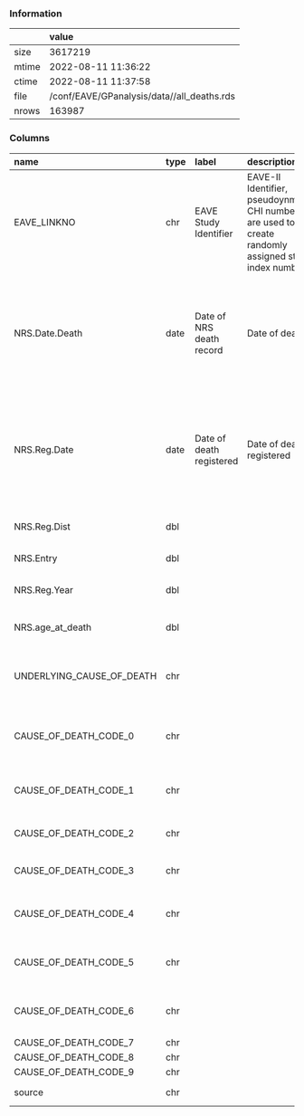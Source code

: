 
### Information



|       | value                                      |
|:------|:-------------------------------------------|
| size  | 3617219                                    |
| mtime | 2022-08-11 11:36:22                        |
| ctime | 2022-08-11 11:37:58                        |
| file  | /conf/EAVE/GPanalysis/data//all_deaths.rds |
| nrows | 163987                                     |

### Columns

| name                      | type   | label                    | description                                                                                             | examples                                                   |
|:--------------------------|:-------|:-------------------------|:--------------------------------------------------------------------------------------------------------|:-----------------------------------------------------------|
| EAVE_LINKNO               | chr    | EAVE Study Identifier    | EAVE-II Identifier, pseudoynmised CHI numbers are used to create randomly assigned study index numbers. |                                                            |
| NRS.Date.Death            | date   | Date of NRS death record | Date of death                                                                                           | 2020-04-13, 2020-12-26, 2022-03-20, 2020-04-04, 2020-04-18 |
| NRS.Reg.Date              | date   | Date of death registered | Date of death registered                                                                                | 2020-03-27, 2022-01-05, 2020-03-31, 2020-12-30, 2021-01-06 |
| NRS.Reg.Dist              | dbl    |                          |                                                                                                         | 564, 722, 518, 350, 592                                    |
| NRS.Entry                 | dbl    |                          |                                                                                                         | 11, 8, 35, 4, 51                                           |
| NRS.Reg.Year              | dbl    |                          |                                                                                                         | 2020, 2021, 2022                                           |
| NRS.age_at_death          | dbl    |                          |                                                                                                         | 84, 85, 83, 87, 90                                         |
| UNDERLYING_CAUSE_OF_DEATH | chr    |                          |                                                                                                         | U071, I219, C349, F03, G301                                |
| CAUSE_OF_DEATH_CODE_0     | chr    |                          |                                                                                                         | R688, C349, J189, F019, I259                               |
| CAUSE_OF_DEATH_CODE_1     | chr    |                          |                                                                                                         | I259, U071, R688, I489                                     |
| CAUSE_OF_DEATH_CODE_2     | chr    |                          |                                                                                                         | E119, I259, J449, I10                                      |
| CAUSE_OF_DEATH_CODE_3     | chr    |                          |                                                                                                         | J449, E119, I10, I259                                      |
| CAUSE_OF_DEATH_CODE_4     | chr    |                          |                                                                                                         | J449, E119, N189, I10                                      |
| CAUSE_OF_DEATH_CODE_5     | chr    |                          |                                                                                                         | I10, J449, W19, E119                                       |
| CAUSE_OF_DEATH_CODE_6     | chr    |                          |                                                                                                         | I10, T424, N189, T403                                      |
| CAUSE_OF_DEATH_CODE_7     | chr    |                          |                                                                                                         | T424                                                       |
| CAUSE_OF_DEATH_CODE_8     | chr    |                          |                                                                                                         |                                                            |
| CAUSE_OF_DEATH_CODE_9     | chr    |                          |                                                                                                         |                                                            |
| source                    | chr    |                          |                                                                                                         | SMRA, daily                                                |
        